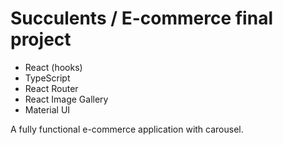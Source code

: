 # Succulents / E-commerce final project

- React (hooks)
- TypeScript
- React Router
- React Image Gallery
- Material UI


A fully functional e-commerce application with carousel.
